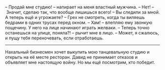 <!--2025-05-09 22:26:08-->
– Продай мне студию! – напирает на меня властный мужчина.
– Нет!
– Значит, сделаю так, что вообще лишишься всего!
– Вы следили за мной. А теперь ещё и угрожаете?
– Грех не смотреть, когда ты виляешь бедрами в одних трусах перед окном.
– Хам! – влепляю ему звонкую пощечину.
У него на лице начинают играть желваки.
– Теперь точно останешься на улице, поняла?! – рычит мне в лицо. – Может, я сжалюсь, и пущу тебя переночевать, если отработаешь.
***
Нахальный бизнесмен хочет выкупить мою танцевальную студию и открыть на её месте ресторан. Давид не принимает отказов и объявляет мне настоящую войну. Но мы ещё посмотрим, кто победит.